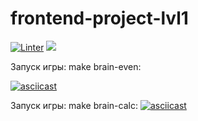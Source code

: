 # frontend-project-lvl1
[![Linter](https://github.com/Tayberi/frontend-project-lvl1/actions/workflows/main.yml/badge.svg)](https://github.com/Tayberi/frontend-project-lvl1/actions)
<a href="https://codeclimate.com/github/Tayberi/frontend-project-lvl1/maintainability"><img src="https://api.codeclimate.com/v1/badges/a99a88d28ad37a79dbf6/maintainability" /></a>



Запуск игры: make brain-even:

[![asciicast](https://asciinema.org/a/XHqj3UFxdiBjCZOwJv2MpNNZ0.svg)](https://asciinema.org/a/XHqj3UFxdiBjCZOwJv2MpNNZ0)


Запуск игры: make brain-calc:
[![asciicast](https://asciinema.org/a/HqLVgdyb8cRZDAVal5vgbuJUb.svg)](https://asciinema.org/a/HqLVgdyb8cRZDAVal5vgbuJUb)


